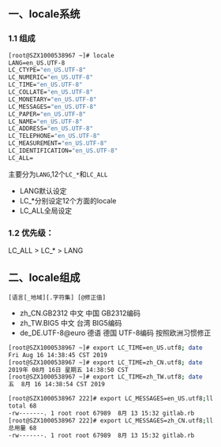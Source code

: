 

## 一、locale系统

### 1.1 组成
```cmd
[root@SZX1000538967 ~]# locale
LANG=en_US.UTF-8
LC_CTYPE="en_US.UTF-8"
LC_NUMERIC="en_US.UTF-8"
LC_TIME="en_US.UTF-8"
LC_COLLATE="en_US.UTF-8"
LC_MONETARY="en_US.UTF-8"
LC_MESSAGES="en_US.UTF-8"
LC_PAPER="en_US.UTF-8"
LC_NAME="en_US.UTF-8"
LC_ADDRESS="en_US.UTF-8"
LC_TELEPHONE="en_US.UTF-8"
LC_MEASUREMENT="en_US.UTF-8"
LC_IDENTIFICATION="en_US.UTF-8"
LC_ALL=

```

主要分为`LANG`,12个`LC_*`和`LC_ALL`
- LANG默认设定
- LC_*分别设定12个方面的locale
- LC_ALL全局设定

### 1.2 优先级：
LC_ALL > LC_* > LANG

## 二、locale组成

`[语言[_地域][.字符集] [@修正值]`

- zh_CN.GB2312 中文 中国 GB2312编码
- zh_TW.BIG5 中文 台湾 BIG5编码
- de_DE.UTF-8@euro 德语 德国 UTF-8编码 按照欧洲习惯修正

```bash
[root@SZX1000538967 ~]# export LC_TIME=en_US.utf8; date
Fri Aug 16 14:38:45 CST 2019
[root@SZX1000538967 ~]# export LC_TIME=zh_CN.utf8; date
2019年 08月 16日 星期五 14:38:50 CST
[root@SZX1000538967 ~]# export LC_TIME=zh_TW.utf8; date
五  8月 16 14:38:54 CST 2019

[root@SZX1000538967 222]# export LC_MESSAGES=en_US.utf8;ll
total 68
-rw-------. 1 root root 67989  8月 13 15:32 gitlab.rb
[root@SZX1000538967 222]# export LC_MESSAGES=zh_CN.utf8;ll
总用量 68
-rw-------. 1 root root 67989  8月 13 15:32 gitlab.rb
```
